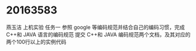 # 20163583
燕玉洁
上机实验
任务一
参照 google 等编码规范并结合自己的编码习惯，完成 C++和 JAVA 语言的编码规范
提交 C++和 JAVA 编码规范两个文档，及其对应的两个100行以上的实例代码

